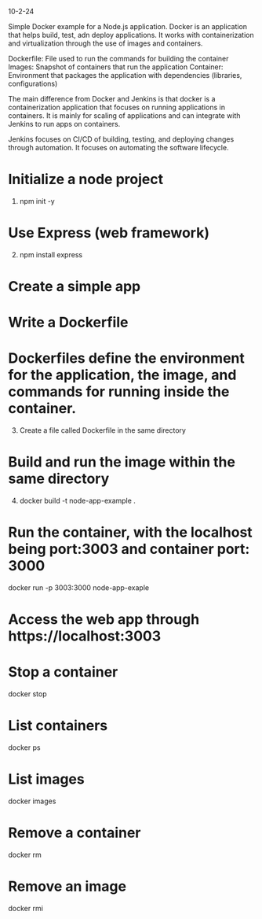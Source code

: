 10-2-24

Simple Docker example for a Node.js application.
Docker is an application that helps build, test, adn deploy applications. It works with containerization and virtualization through the use of images and containers. 

Dockerfile: File used to run the commands for building the container
Images: Snapshot of containers that run the application
Container: Environment that packages the application with dependencies (libraries, configurations)

The main difference from Docker and Jenkins is that docker is a containerization application that focuses on running applications in containers. It is mainly for scaling of applications and can integrate with Jenkins to run apps on containers. 

Jenkins focuses on CI/CD of building, testing, and deploying changes through automation. It focuses on automating the software lifecycle. 

# Initialize a node project
1. npm init -y

# Use Express (web framework)
2. npm install express

# Create a simple app


# Write a Dockerfile
# Dockerfiles define the environment for the application, the image, and commands for running inside the container. 

3. Create a file called Dockerfile in the same directory 

# Build and run the image within the same directory
4. docker build -t node-app-example . 

# Run the container, with the localhost being port:3003 and container port: 3000
docker run -p 3003:3000 node-app-exaple

# Access the web app through https://localhost:3003

# Stop a container
docker stop <id>

# List containers
docker ps

# List images
docker images


# Remove a container
docker rm <id>


# Remove an image
docker rmi <id>
